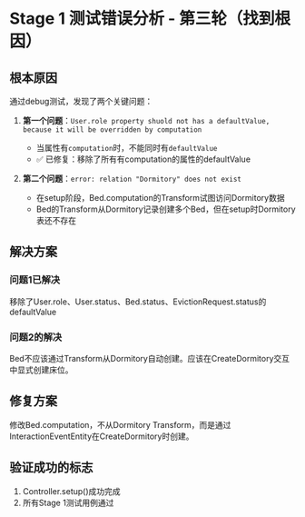 # Stage 1 测试错误分析 - 第三轮（找到根因）

## 根本原因

通过debug测试，发现了两个关键问题：

1. **第一个问题**：`User.role property shuold not has a defaultValue, because it will be overridden by computation`
   - 当属性有`computation`时，不能同时有`defaultValue`
   - ✅ 已修复：移除了所有有computation的属性的defaultValue

2. **第二个问题**：`error: relation "Dormitory" does not exist`
   - 在setup阶段，Bed.computation的Transform试图访问Dormitory数据
   - Bed的Transform从Dormitory记录创建多个Bed，但在setup时Dormitory表还不存在

## 解决方案

### 问题1已解决
移除了User.role、User.status、Bed.status、EvictionRequest.status的defaultValue

### 问题2的解决
Bed不应该通过Transform从Dormitory自动创建。应该在CreateDormitory交互中显式创建床位。

## 修复方案

修改Bed.computation，不从Dormitory Transform，而是通过InteractionEventEntity在CreateDormitory时创建。

## 验证成功的标志

1. Controller.setup()成功完成
2. 所有Stage 1测试用例通过
